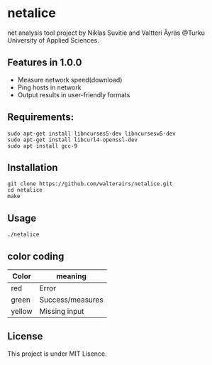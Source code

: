 # netalice #
net analysis tool project by Niklas Suvitie and Valtteri Äyräs @Turku University of Applied Sciences.

## Features in 1.0.0 ##

* Measure network speed(download)
* Ping hosts in network
* Output results in user-friendly formats

## Requirements: ##
```
sudo apt-get install libncurses5-dev libncursesw5-dev
sudo apt-get install libcurl4-openssl-dev
sudo apt install gcc-9
```

## Installation ##
```
git clone https://github.com/walterairs/netalice.git
cd netalice
make
```

## Usage ##
```
./netalice
```

## color coding ##
Color | meaning
------|--------
red   | Error
green | Success/measures
yellow| Missing input

## License ##
This project is under MIT Lisence.
